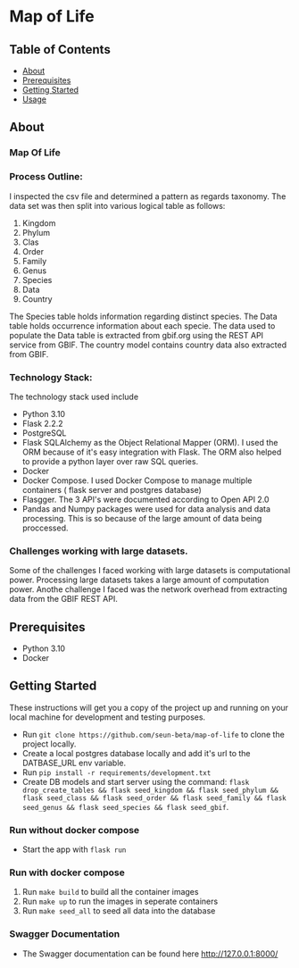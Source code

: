 # Map of Life


## Table of Contents

- [About](#about)
- [Prerequisites](#prerequisites)
- [Getting Started](#getting_started)
- [Usage](#usage)

## About <a name = "about"></a>

### Map Of Life

### Process Outline:
I inspected the csv file and determined a pattern as regards taxonomy. The data set was then split into various logical table as follows:

1) Kingdom
2) Phylum
3) Clas
4) Order
5) Family
6) Genus
7) Species
8) Data
9) Country

The Species table holds information regarding distinct species. The Data table holds occurrence information about each specie. The data used to populate the Data table is extracted from gbif.org using the REST API service from GBIF. The country model contains country data also extracted from GBIF.

### Technology Stack:
The technology stack used include
- Python 3.10
- Flask 2.2.2
- PostgreSQL
- Flask SQLAlchemy as the Object Relational Mapper (ORM). I used the ORM because of it's easy integration with Flask. The ORM also helped to provide a python layer over raw SQL queries.
- Docker
- Docker Compose. I used Docker Compose to manage multiple containers ( flask server and postgres database)
- Flasgger. The 3 API's were documented according to Open API 2.0
- Pandas and Numpy packages were used for data analysis and data processing. This is so because of the large amount of data being proccessed.

### Challenges working with large datasets.
Some of the challenges I faced working with large datasets is computational power. Processing large datasets takes a large amount of computation power. Anothe challenge I faced was the network overhead from extracting data from the GBIF REST API.



## Prerequisites <a name = "prerequisites"></a>

- Python 3.10
- Docker


## Getting Started <a name = "getting_started"></a>

These instructions will get you a copy of the project up and running on your local machine for development and testing purposes.

 - Run `git clone https://github.com/seun-beta/map-of-life` to clone the project locally.
 - Create a local postgres database locally and add it's url to the DATBASE_URL env variable.
 - Run `pip install -r requirements/development.txt`
 - Create DB models and start server using the command: `flask drop_create_tables && flask seed_kingdom && flask seed_phylum && flask seed_class && flask seed_order && flask seed_family && flask seed_genus && flask seed_species && flask seed_gbif`.

### Run without docker compose
* Start the app with `flask run`
### Run with docker compose
1) Run `make build` to build all the container images
2) Run  `make up` to run the images in seperate containers
3) Run `make seed_all` to seed all data into the database

### Swagger Documentation
* The Swagger documentation can be found here http://127.0.0.1:8000/
